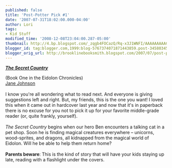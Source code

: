 ```yaml
---
published: false
title: 'Post-Potter Pick #1'
date: '2007-07-31T18:02:00.000-04:00'
author: Lori
tags:
- Kid Stuff
modified_time: '2008-12-08T23:04:00.287-05:00'
thumbnail: http://4.bp.blogspot.com/_zqgb4FOCazQ/Rq-x3J1WNFI/AAAAAAAAAC4/ejGR4pH8BFM/s72-c/eidolon.jpg
blogger_id: tag:blogger.com,1999:blog-5767374071871443859.post-3458034599370063428
blogger_orig_url: http://brooklinebooksmith.blogspot.com/2007/07/post-potter-pick-1_31.html
---
```


<a href="http://4.bp.blogspot.com/_zqgb4FOCazQ/Rq-x3J1WNFI/AAAAAAAAAC4/ejGR4pH8BFM/s1600-h/eidolon.jpg"><img id="BLOGGER_PHOTO_ID_5093485264669914194" style="FLOAT: right; MARGIN: 0px 0px 10px 10px; CURSOR: hand" alt="" src="http://4.bp.blogspot.com/_zqgb4FOCazQ/Rq-x3J1WNFI/AAAAAAAAAC4/ejGR4pH8BFM/s320/eidolon.jpg" border="0" /></a> <a href="http://brookline.booksense.com/NASApp/store/Product?s=showproduct&amp;isbn=9781416938156"><strong><em>The Secret Country</em></strong> </a><div>(Book One in the Eidolon Chronicles) </div><div><a href="http://www.janejohnson.eu/index.htm">Jane Johnson</a><br /><br />I know you're all wondering what to read next. And everyone is giving suggestions left and right. But, my friends, this is the one you want! I loved this when it came out in hardcover last year and now that it's in paperback there is no excuse for you not to pick it up for your favorite middle-grade reader (or, quite frankly, yourself).<br /><br /><em>The Secret Country</em> begins when our hero Ben encounters a talking cat in a pet shop. Soon he is finding magical creatures everywhere – unicorns, wood-sprites, and dragons, all kidnapped from the magical world of Eidolon. Will he be able to help them return home?<br /><br /><strong>Parents beware</strong>: This is the kind of story that will have your kids staying up late, reading with a flashlight under the covers.</div>